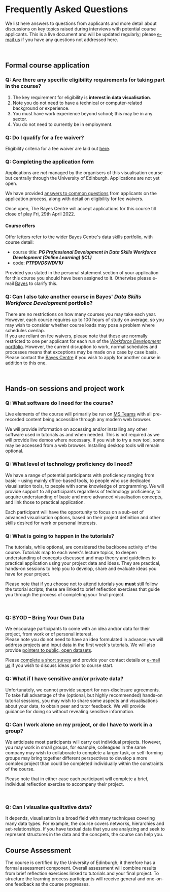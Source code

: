 # Frequently Asked Questions

We list here answers to questions from applicants and more detail about discussions on key topics raised during interviews with potential course applicants. This is a live document and will be updated regularly; please [e-mail us](mailto:datavisonline@gmail.com) if you have any questions not addressed here. 
<p>&nbsp;</p>


## Formal course application 

### Q: Are there any specific eligibility requirements for taking part in the course?

1. The key requirement for eligibility is __interest in data visualisation__. 
1. Note you do not need to have a technical or computer-related background or experience.
1. You must have work experience beyond school; this may be in any sector. 
1. You do not need to currently be in employment. 

### Q: Do I qualify for a fee waiver?

Eligibility criteria for a fee waiver are laid out [here](entry.html).

### Q: Completing the application form

Applications are _not_ managed by the organisers of this visualisation course but centrally through the University of Edinburgh. Applications are not yet open.
<!-- The [course application is open](https://www.ed.ac.uk/bayes/about-us/our-work/education/workforce-development/how-to-apply).--> 

We have provided [answers to common questions](how_to_apply.md) from applicants on the application process, along with detail on eligibility for fee waivers.

Once open, The Bayes Centre will accept applications for this course till close of play Fri, 29th April 2022. 

#### Course offers

Offer letters refer to the wider Bayes Centre's data skills portfolio, with course detail:
  * course title: ***PG Professional Development in Data Skills Workforce Development (Online Learning) (ICL)***
  * code:  ***PTPDVDSWDV1U***  

Provided you stated in the personal statement section of your application for this course you should have been assigned to it. Otherwise please e-mail [Bayes](mailto:bayes-training@ed.ac.uk) to clarify this.


### Q: Can I also take another course in Bayes' _Data Skills Workforce Development_ portfolio?

There are no restrictions on how many courses you may take each year. However, each course requires up to 100 hours of study on average, so you may wish to consider whether course loads may pose a problem where schedules overlap.  
If you are reliant on fee waivers, please note that these are normally restricted to one per applicant for each run of the [_Workforce Development_ portfolio](https://www.ed.ac.uk/bayes/about-us/our-work/education/workforce-development). However, the current disruption to work, normal schedules and processes means that exceptions may be made on a case by case basis. Please contact the [Bayes Centre](mailto:bayes-training@ed.ac.uk) if you wish to apply for another course in addition to this one. 
<p>&nbsp;</p>


## Hands-on sessions and project work

### Q: What software do I need for the course?

<!-- We will use the [Blackboard Collaborate virtual classroom](http://www.ed.ac.uk/is/collaborate) for interactive sessions (tutorials and lecture Q&amp;As). To join you will need an internet connection that can support web conferencing and a web browser. Blackboard will also normally work on a mobile device via its app.  -->
<!-- We also have full access to [Teams](https://www.microsoft.com/en-gb/microsoft-teams/free#office-CustomSpacingTemplate-nifj37h), so will have this as a backup option if this provides more reliable connectivity for the class.  -->
Live elements of the course will primarily be run on [MS Teams](https://www.microsoft.com/en-gb/microsoft-teams/free#office-CustomSpacingTemplate-nifj37h) with all pre-recorded content being accessible through any modern web browser.

We will provide information on accessing and/or installing any other software used in tutorials as and when needed. This is not required as we will provide live demos where necessary. If you wish to try a new tool, some may be accessed from a web browser. Installing desktop tools will remain optional. 


### Q: What level of technology proficiency do I need?

We have a range of potential participants with proficiency ranging from basic &ndash; using mainly office-based tools, to people who use dedicated visualisation tools, to people with some knowledge of programming. We will provide support to all participants regardless of technology proficiency, to acquire understanding of basic and more advanced visualisation concepts, and link those to practical application. 

Each participant will have the opportunity to focus on a sub-set of advanced visualisation options, based on their project definition and other skills desired for work or personal interests. 


### Q: What is going to happen in the tutorials? 

The tutorials, while optional, are considered the backbone activity of the course. Tutorials map to each week's lecture topics, to deepen understanding of concepts discussed and map theory and guidelines to practical application using your project data and ideas. They are practical, hands-on sessions to help you to develop, share and evaluate ideas you have for your project.  

Please note that if you choose not to attend tutorials you **must** still follow the tutorial scripts; these are linked to brief reflection exercises that guide you through the process of completing your final project. 
<p>&nbsp;</p>


### Q: BYOD &ndash; Bring Your Own Data 

We encourage participants to come with an idea and/or data for their project, from work or of personal interest.  
Please note you do not need to have an idea formulated in advance; we will address projects and input data in the first week's tutorials. We will also provide [pointers to public, open datasets](organisation.md#byod).

Please [complete a short survey](https://forms.gle/4Z6wTZkoHMsNL5Yu5) and provide your contact details or [e-mail us](mailto:datavisonline@gmail.com) if you wish to discuss ideas prior to course start. 


### Q: What if I have sensitive and/or private data? 

Unfortunately, we cannot provide support for non-disclosure agreements. To take full advantage of the (optional, but highly recommended) hands-on tutorial sessions, you may wish to share some aspects and visualisations about your data, to obtain peer and tutor feedback. We will provide guidance for doing so without revealing sensitive information. 

### Q: Can I work alone on my project, or do I have to work in a group? 

We anticipate most participants will carry out individual projects. However, you may work in small groups, for example, colleagues in the same company may wish to collaborate to complete a larger task, or self-forming groups may bring together different perspectives to develop a more complex project than could be completed individually within the constraints of the course. 

Please note that in either case each participant will complete a brief, individual reflection exercise to accompany their project.
<p>&nbsp;</p>

### Q: Can I visualise qualitative data? 

It depends, visualisation is a broad field with many techniques covering many data types. For example, the course covers networks, hierarchies and set-relationships. If you have textual data that you are analyzing and seek to represent structures in the data and the concpets, the course can help you. 


## Course Assessment

The course is certified by the University of Edinburgh; it therefore has a formal assessment component. Overall assessment will combine results from brief reflection exercises linked to tutorials and your final project. To structure the learning process participants will receive general and one-on-one feedback as the course progresses.
<p>&nbsp;</p>
